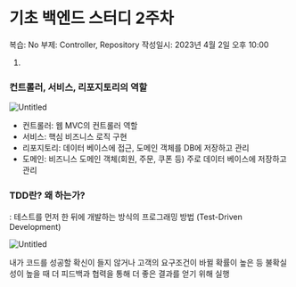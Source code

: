 # 기초 백엔드 스터디 2주차

복습: No
부제: Controller, Repository
작성일시: 2023년 4월 2일 오후 10:00

1.

### **컨트롤러, 서비스, 리포지토리의 역할**

![Untitled](%E1%84%80%E1%85%B5%E1%84%8E%E1%85%A9%20%E1%84%87%E1%85%A2%E1%86%A8%E1%84%8B%E1%85%A6%E1%86%AB%E1%84%83%E1%85%B3%20%E1%84%89%E1%85%B3%E1%84%90%E1%85%A5%E1%84%83%E1%85%B5%202%E1%84%8C%E1%85%AE%E1%84%8E%E1%85%A1%20a92ee0a28a524f3e8c63e8bf7983e501/Untitled.png)

- 컨트롤러: 웹 MVC의 컨트롤러 역할
- 서비스: 핵심 비즈니스 로직 구현
- 리포지토리: 데이터 베이스에 접근, 도메인 객체를 DB에 저장하고 관리
- 도메인: 비즈니스 도메인 객체(회원, 주문, 쿠폰 등) 주로 데이터 베이스에 저장하고 관리

### **TDD란? 왜 하는가?**

: 테스트를 먼저 한 뒤에 개발하는 방식의 프로그래밍 방법 (Test-Driven Development)

![Untitled](%E1%84%80%E1%85%B5%E1%84%8E%E1%85%A9%20%E1%84%87%E1%85%A2%E1%86%A8%E1%84%8B%E1%85%A6%E1%86%AB%E1%84%83%E1%85%B3%20%E1%84%89%E1%85%B3%E1%84%90%E1%85%A5%E1%84%83%E1%85%B5%202%E1%84%8C%E1%85%AE%E1%84%8E%E1%85%A1%20a92ee0a28a524f3e8c63e8bf7983e501/Untitled%201.png)

내가 코드를 성공할 확신이 들지 않거나 고객의 요구조건이 바뀔 확률이 높은 등 불확실성이 높을 때 더 피드백과 협력을 통해 더 좋은 결과를 얻기 위해 실행